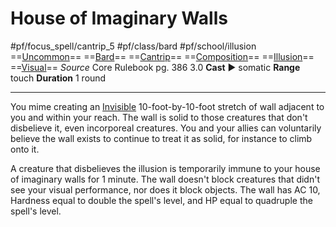 # House of Imaginary Walls
#pf/focus_spell/cantrip_5 #pf/class/bard #pf/school/illusion 
==[Uncommon](../../../Traits/Uncommon.md)== ==[Bard](../../../Traits/Bard.md)== ==[Cantrip](../../../Traits/Cantrip.md)== ==[Composition](../../../Traits/Composition.md)== ==[Illusion](../../../Traits/Illusion.md)== ==[Visual](../../../Traits/Visual.md)==
*Source* Core Rulebook pg. 386 3.0
**Cast** ► somatic
**Range** touch
**Duration** 1 round

---
You mime creating an [Invisible](../../../Conditions/Invisible.md) 10-foot-by-10-foot stretch of wall adjacent to you and within your reach. The wall is solid to those creatures that don't disbelieve it, even incorporeal creatures. You and your allies can voluntarily believe the wall exists to continue to treat it as solid, for instance to climb onto it.

A creature that disbelieves the illusion is temporarily immune to your house of imaginary walls for 1 minute. The wall doesn't block creatures that didn't see your visual performance, nor does it block objects. The wall has AC 10, Hardness equal to double the spell's level, and HP equal to quadruple the spell's level.